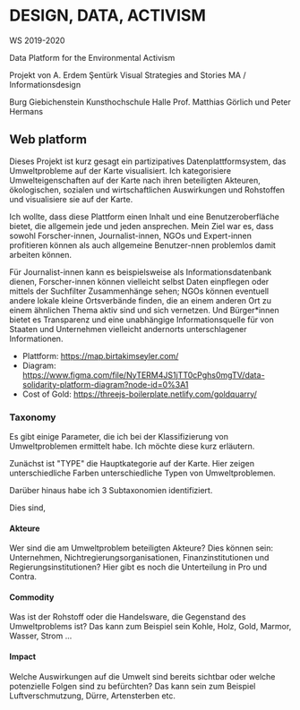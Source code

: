 # DESIGN, DATA, ACTIVISM

WS 2019-2020

Data Platform for the Environmental Activism

Projekt von A. Erdem Şentürk
Visual Strategies and Stories  MA /  Informationsdesign

Burg Giebichenstein Kunsthochschule Halle 
Prof. Matthias Görlich und Peter Hermans

## Web platform
Dieses Projekt ist kurz gesagt ein partizipatives Datenplattformsystem, das Umweltprobleme auf der Karte visualisiert. Ich kategorisiere Umwelteigenschaften auf der Karte nach ihren beteiligten Akteuren, ökologischen, sozialen und wirtschaftlichen Auswirkungen und Rohstoffen und visualisiere sie auf der Karte.

Ich wollte, dass diese Plattform einen Inhalt und eine Benutzeroberfläche bietet, die allgemein jede und jeden ansprechen. Mein Ziel war es, dass sowohl Forscher-innen, Journalist-innen, NGOs und Expert-innen profitieren können als auch allgemeine Benutzer-nnen problemlos damit arbeiten können. 

Für Journalist-innen kann es beispielsweise als Informationsdatenbank dienen, Forscher-innen können vielleicht selbst Daten einpflegen oder mittels der Suchfilter Zusammenhänge sehen; NGOs können eventuell andere lokale kleine Ortsverbände finden, die an einem anderen Ort zu einem ähnlichen Thema aktiv sind und sich vernetzen. Und Bürger*innen bietet es Transparenz und eine unabhängige Informationsquelle für von Staaten und Unternehmen vielleicht andernorts unterschlagener Informationen.

- Plattform: https://map.birtakimseyler.com/
- Diagram: https://www.figma.com/file/NyTERM4JS1jTT0cPghs0mgTV/data-solidarity-platform-diagram?node-id=0%3A1
- Cost of Gold: https://threejs-boilerplate.netlify.com/goldquarry/

### Taxonomy
Es gibt einige Parameter, die ich bei der Klassifizierung von Umweltproblemen ermittelt habe. Ich möchte diese kurz erläutern. 

Zunächst ist "TYPE" die Hauptkategorie auf der Karte. Hier zeigen unterschiedliche Farben unterschiedliche Typen von Umweltproblemen. 

Darüber hinaus habe ich 3 Subtaxonomien identifiziert.

Dies sind,
#### Akteure
Wer sind die am Umweltproblem beteiligten Akteure? Dies können sein: Unternehmen, Nichtregierungsorganisationen, Finanzinstitutionen und Regierungsinstitutionen? Hier gibt es noch die Unterteilung in Pro und Contra.

#### Commodity
Was ist der Rohstoff oder die Handelsware, die Gegenstand des Umweltproblems ist? Das kann zum Beispiel sein Kohle, Holz, Gold, Marmor, Wasser, Strom ...

#### Impact
Welche Auswirkungen auf die Umwelt sind bereits sichtbar oder welche potenzielle Folgen sind zu befürchten? Das kann sein zum Beispiel Luftverschmutzung, Dürre, Artensterben etc.

